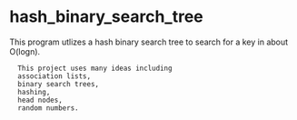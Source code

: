 # hash_binary_search_tree

This program utlizes a hash binary search tree to search for a key in about O(logn).

      
      This project uses many ideas including 
      association lists, 
      binary search trees, 
      hashing, 
      head nodes, 
      random numbers. 
